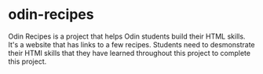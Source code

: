 # odin-recipes
Odin Recipes is a project that helps Odin students build their HTML skills. It's a website that has links to a few recipes. Students need to desmonstrate their HTMl skills that they have learned throughout this project to complete this project.